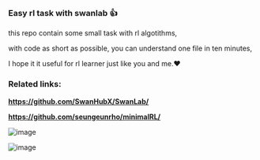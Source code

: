 ### Easy rl task with swanlab 👍

this repo contain some small task with rl algotithms, 

with code as short as possible, you can understand one file in ten minutes,

I hope it it useful for rl learner just like you and me.❤️

### Related links:

**https://github.com/SwanHubX/SwanLab/**

**https://github.com/seungeunrho/minimalRL/**




![image](https://github.com/little1d/minimal-rl/assets/115958756/1107e99a-14cf-48ad-a1e6-c4bd310ab4e1)


![image](https://github.com/little1d/minimal-rl/assets/115958756/729d18de-eab6-4a85-a351-6d294812bf06)
